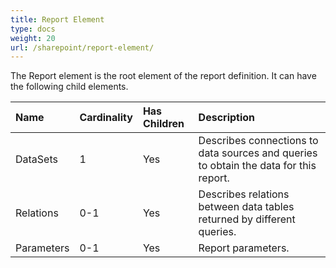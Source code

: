 ```yaml
---
title: Report Element
type: docs
weight: 20
url: /sharepoint/report-element/
---
```


The Report element is the root element of the report definition. It can have the following child elements.

|**Name**|**Cardinality**|**Has Children**|**Description**|
| :- | :- | :- | :- |
|DataSets|1|Yes|Describes connections to data sources and queries to obtain the data for this report.|
|Relations|0-1|Yes|Describes relations between data tables returned by different queries.|
|Parameters|0-1|Yes|Report parameters.|

